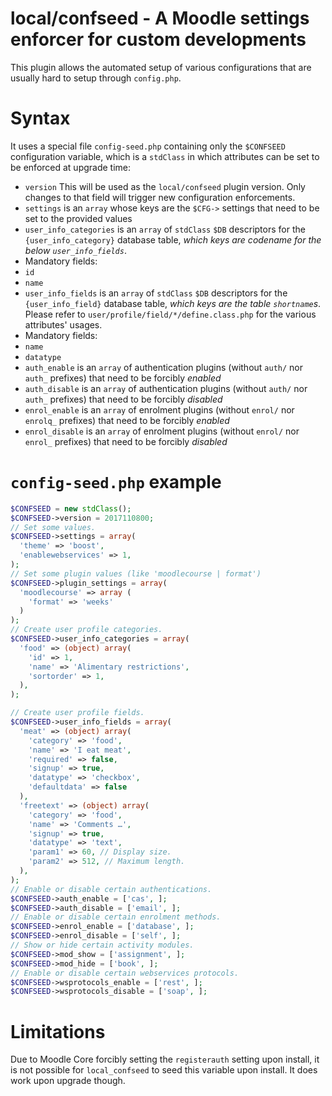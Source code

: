 # local/confseed - A Moodle settings enforcer for custom developments

This plugin allows the automated setup of various configurations that are usually hard to setup through `config.php`.

# Syntax

It uses a special file `config-seed.php` containing only the `$CONFSEED` configuration variable, which is a `stdClass` in which attributes can be set to be enforced at upgrade time:

* `version` This will be used as the `local/confseed` plugin version. Only changes to that field will trigger new configuration enforcements.
* `settings` is an `array` whose keys are the `$CFG->` settings that need to be set to the provided values
* `user_info_categories` is an `array` of `stdClass` `$DB` descriptors for the `{user_info_category}` database table, *which keys are codename for the below `user_info_fields`*.
 * Mandatory fields:
  * `id`
  * `name`
* `user_info_fields` is an `array` of `stdClass` `$DB` descriptors for the `{user_info_field}` database table, *which keys are the table `shortname`s*. Please refer to `user/profile/field/*/define.class.php` for the various attributes' usages.
 * Mandatory fields:
  * `name`
  * `datatype`
* `auth_enable` is an `array` of authentication plugins (without `auth/` nor `auth_` prefixes) that need to be forcibly *enabled*
* `auth_disable` is an `array` of authentication plugins (without `auth/` nor `auth_` prefixes) that need to be forcibly *disabled*
* `enrol_enable` is an `array` of enrolment plugins (without `enrol/` nor `enrolq_` prefixes) that need to be forcibly *enabled*
* `enrol_disable` is an `array` of enrolment plugins (without `enrol/` nor `enrol_` prefixes) that need to be forcibly *disabled*


# `config-seed.php` example
```php
$CONFSEED = new stdClass();
$CONFSEED->version = 2017110800;
// Set some values.
$CONFSEED->settings = array(
  'theme' => 'boost',
  'enablewebservices' => 1,
);
// Set some plugin values (like 'moodlecourse | format')
$CONFSEED->plugin_settings = array(
  'moodlecourse' => array (
    'format' => 'weeks'
  )
);
// Create user profile categories.
$CONFSEED->user_info_categories = array(
  'food' => (object) array(
    'id' => 1,
    'name' => 'Alimentary restrictions',
    'sortorder' => 1,
  ),
);

// Create user profile fields.
$CONFSEED->user_info_fields = array(
  'meat' => (object) array(
    'category' => 'food',
    'name' => 'I eat meat',
    'required' => false,
    'signup' => true,
    'datatype' => 'checkbox',
    'defaultdata' => false
  ),
  'freetext' => (object) array(
    'category' => 'food',
    'name' => 'Comments …',
    'signup' => true,
    'datatype' => 'text',
    'param1' => 60, // Display size.
    'param2' => 512, // Maximum length.
  ),
);
// Enable or disable certain authentications.
$CONFSEED->auth_enable = ['cas', ];
$CONFSEED->auth_disable = ['email', ];
// Enable or disable certain enrolment methods.
$CONFSEED->enrol_enable = ['database', ];
$CONFSEED->enrol_disable = ['self', ];
// Show or hide certain activity modules.
$CONFSEED->mod_show = ['assignment', ];
$CONFSEED->mod_hide = ['book', ];
// Enable or disable certain webservices protocols.
$CONFSEED->wsprotocols_enable = ['rest', ];
$CONFSEED->wsprotocols_disable = ['soap', ];
```

# Limitations

Due to Moodle Core forcibly setting the `registerauth` setting upon install, it is not possible for `local_confseed` to seed this variable upon install. It does work upon upgrade though.
